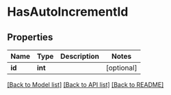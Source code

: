 # HasAutoIncrementId

## Properties
Name | Type | Description | Notes
------------ | ------------- | ------------- | -------------
**id** | **int** |  | [optional] 

[[Back to Model list]](../../README.md#documentation-for-models) [[Back to API list]](../../README.md#documentation-for-api-endpoints) [[Back to README]](../../README.md)

